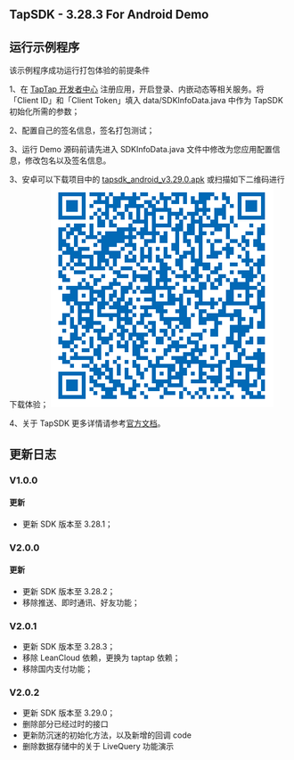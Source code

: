 ## TapSDK - 3.28.3 For Android Demo

## 运行示例程序

该示例程序成功运行打包体验的前提条件

1、在 [TapTap 开发者中心](https://developer.taptap.com/) 注册应用，开启登录、内嵌动态等相关服务。将「Client ID」和「Client Token」填入 data/SDKInfoData.java 中作为 TapSDK 初始化所需的参数；

2、配置自己的签名信息，签名打包测试；

3、运行 Demo 源码前请先进入 SDKInfoData.java 文件中修改为您应用配置信息，修改包名以及签名信息。

3、安卓可以下载项目中的 [tapsdk_android_v3.29.0.apk](https://capacity-files.lcfile.com/MgMrSbWK8LBoYnjB3cBsYEsk63C3E3LV/tapsdk_android_v3.29.0.apk) 或扫描如下二维码进行下载体验；
![Demo 扫码下载](tapsdk_android.png)

4、关于 TapSDK 更多详情请参考[官方文档](https://developer.taptap.com/docs/sdk/)。


## 更新日志

### V1.0.0

#### 更新
- 更新 SDK 版本至 3.28.1；

### V2.0.0

#### 更新
- 更新 SDK 版本至 3.28.2；
- 移除推送、即时通讯、好友功能；

### V2.0.1

- 更新 SDK 版本至 3.28.3；
- 移除 LeanCloud 依赖，更换为 taptap 依赖；
- 移除国内支付功能；

### V2.0.2

- 更新 SDK 版本至 3.29.0；
- 删除部分已经过时的接口
- 更新防沉迷的初始化方法，以及新增的回调 code
- 删除数据存储中的关于 LiveQuery 功能演示